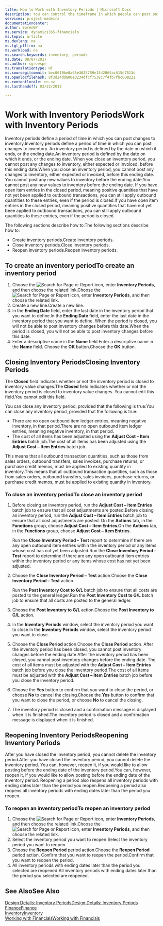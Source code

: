 ```yaml
---
title: How to Work with Inventory Periods | Microsoft Docs
description: You can control the timeframe in which people can post post changes to inventory by defining inventory periods.
services: project-madeira
documentationcenter: 
author: SorenGP
ms.service: dynamics365-financials
ms.topic: article
ms.devlang: na
ms.tgt_pltfrm: na
ms.workload: na
ms.search.keywords: inventory, periods
ms.date: 08/07/2017
ms.author: sgroespe
ms.translationtype: HT
ms.sourcegitcommit: bec0619be0a65e3625759e13d2866ac615d7513c
ms.openlocfilehash: 8f3d24dda00e3234dfcf7538c7f4fb7fbc008221
ms.contentlocale: en-nz
ms.lasthandoff: 03/22/2018

---
```

# <a name="work-with-inventory-periods"></a><span data-ttu-id="059cd-103">Work with Inventory Periods</span><span class="sxs-lookup"><span data-stu-id="059cd-103">Work with Inventory Periods</span></span>
<span data-ttu-id="059cd-104">Inventory periods define a period of time in which you can post changes to inventory.</span><span class="sxs-lookup"><span data-stu-id="059cd-104">Inventory periods define a period of time in which you can post changes to inventory.</span></span> <span data-ttu-id="059cd-105">An inventory period is defined by the date on which it ends, or the ending date.</span><span class="sxs-lookup"><span data-stu-id="059cd-105">An inventory period is defined by the date on which it ends, or the ending date.</span></span> <span data-ttu-id="059cd-106">When you close an inventory period, you cannot post any changes to inventory, either expected or invoiced, before this ending date.</span><span class="sxs-lookup"><span data-stu-id="059cd-106">When you close an inventory period, you cannot post any changes to inventory, either expected or invoiced, before this ending date.</span></span> <span data-ttu-id="059cd-107">You cannot post any new values to inventory before the ending date.</span><span class="sxs-lookup"><span data-stu-id="059cd-107">You cannot post any new values to inventory before the ending date.</span></span> <span data-ttu-id="059cd-108">If you have open item entries in the closed period, meaning positive quantities that have not yet been applied to outbound transactions, you can still apply outbound quantities to these entries, even if the period is closed.</span><span class="sxs-lookup"><span data-stu-id="059cd-108">If you have open item entries in the closed period, meaning positive quantities that have not yet been applied to outbound transactions, you can still apply outbound quantities to these entries, even if the period is closed.</span></span>  

<span data-ttu-id="059cd-109">The following sections describe how to:</span><span class="sxs-lookup"><span data-stu-id="059cd-109">The following sections describe how to:</span></span>  

* <span data-ttu-id="059cd-110">Create inventory periods.</span><span class="sxs-lookup"><span data-stu-id="059cd-110">Create inventory periods.</span></span>  
* <span data-ttu-id="059cd-111">Close inventory periods.</span><span class="sxs-lookup"><span data-stu-id="059cd-111">Close inventory periods.</span></span>  
* <span data-ttu-id="059cd-112">Reopen inventory periods.</span><span class="sxs-lookup"><span data-stu-id="059cd-112">Reopen inventory periods.</span></span>  

## <a name="to-create-an-inventory-period"></a><span data-ttu-id="059cd-113">To create an inventory period</span><span class="sxs-lookup"><span data-stu-id="059cd-113">To create an inventory period</span></span>  
1. <span data-ttu-id="059cd-114">Choose the ![Search for Page or Report](media/ui-search/search_small.png "Search for Page or Report icon") icon, enter **Inventory Periods**, and then choose the related link.</span><span class="sxs-lookup"><span data-stu-id="059cd-114">Choose the ![Search for Page or Report](media/ui-search/search_small.png "Search for Page or Report icon") icon, enter **Inventory Periods**, and then choose the related link.</span></span>  
2. <span data-ttu-id="059cd-115">Create a new line.</span><span class="sxs-lookup"><span data-stu-id="059cd-115">Create a new line.</span></span>  
3. <span data-ttu-id="059cd-116">In the **Ending Date** field, enter the last date in the inventory period that you want to define.</span><span class="sxs-lookup"><span data-stu-id="059cd-116">In the **Ending Date** field, enter the last date in the inventory period that you want to define.</span></span> <span data-ttu-id="059cd-117">When the period is closed, you will not be able to post inventory changes before this date.</span><span class="sxs-lookup"><span data-stu-id="059cd-117">When the period is closed, you will not be able to post inventory changes before this date.</span></span>  
4. <span data-ttu-id="059cd-118">Enter a descriptive name in the **Name** field.</span><span class="sxs-lookup"><span data-stu-id="059cd-118">Enter a descriptive name in the **Name** field.</span></span> <span data-ttu-id="059cd-119">Choose the **OK** button.</span><span class="sxs-lookup"><span data-stu-id="059cd-119">Choose the **OK** button.</span></span>  

## <a name="closing-inventory-periods"></a><span data-ttu-id="059cd-120">Closing Inventory Periods</span><span class="sxs-lookup"><span data-stu-id="059cd-120">Closing Inventory Periods</span></span>  
<span data-ttu-id="059cd-121">The **Closed** field indicates whether or not the inventory period is closed to inventory value changes.</span><span class="sxs-lookup"><span data-stu-id="059cd-121">The **Closed** field indicates whether or not the inventory period is closed to inventory value changes.</span></span> <span data-ttu-id="059cd-122">You cannot edit this field.</span><span class="sxs-lookup"><span data-stu-id="059cd-122">You cannot edit this field.</span></span>  

<span data-ttu-id="059cd-123">You can close any inventory period, provided that the following is true:</span><span class="sxs-lookup"><span data-stu-id="059cd-123">You can close any inventory period, provided that the following is true:</span></span>  

* <span data-ttu-id="059cd-124">There are no open outbound item ledger entries, meaning negative inventory, in that period.</span><span class="sxs-lookup"><span data-stu-id="059cd-124">There are no open outbound item ledger entries, meaning negative inventory, in that period.</span></span>  
* <span data-ttu-id="059cd-125">The cost of all items has been adjusted using the **Adjust Cost – Item Entries** batch job.</span><span class="sxs-lookup"><span data-stu-id="059cd-125">The cost of all items has been adjusted using the **Adjust Cost – Item Entries** batch job.</span></span>  

<span data-ttu-id="059cd-126">This means that all outbound transaction quantities, such as those from sales orders, outbound transfers, sales invoices, purchase returns, or purchase credit memos, must be applied to existing quantity in inventory.</span><span class="sxs-lookup"><span data-stu-id="059cd-126">This means that all outbound transaction quantities, such as those from sales orders, outbound transfers, sales invoices, purchase returns, or purchase credit memos, must be applied to existing quantity in inventory.</span></span>  

### <a name="to-close-an-inventory-period"></a><span data-ttu-id="059cd-127">To close an inventory period</span><span class="sxs-lookup"><span data-stu-id="059cd-127">To close an inventory period</span></span>  
1. <span data-ttu-id="059cd-128">Before closing an inventory period, run the **Adjust Cost – Item Entries** batch job to ensure that all cost adjustments are posted.</span><span class="sxs-lookup"><span data-stu-id="059cd-128">Before closing an inventory period, run the **Adjust Cost – Item Entries** batch job to ensure that all cost adjustments are posted.</span></span> <span data-ttu-id="059cd-129">On the **Actions** tab, in the **Functions** group, choose **Adjust Cost – Item Entries**.</span><span class="sxs-lookup"><span data-stu-id="059cd-129">On the **Actions** tab, in the **Functions** group, choose **Adjust Cost – Item Entries**.</span></span>  

     <span data-ttu-id="059cd-130">Run the **Close Inventory Period – Test** report to determine if there are any open outbound item entries within the inventory period or any items whose cost has not yet been adjusted.</span><span class="sxs-lookup"><span data-stu-id="059cd-130">Run the **Close Inventory Period – Test** report to determine if there are any open outbound item entries within the inventory period or any items whose cost has not yet been adjusted.</span></span>  
2. <span data-ttu-id="059cd-131">Choose the **Close Inventory Period – Test** action.</span><span class="sxs-lookup"><span data-stu-id="059cd-131">Choose the **Close Inventory Period – Test** action.</span></span>  

     <span data-ttu-id="059cd-132">Run the **Post Inventory Cost to G/L** batch job to ensure that all costs are posted to the general ledger.</span><span class="sxs-lookup"><span data-stu-id="059cd-132">Run the **Post Inventory Cost to G/L** batch job to ensure that all costs are posted to the general ledger.</span></span>  
3. <span data-ttu-id="059cd-133">Choose the **Post Inventory to G/L** action.</span><span class="sxs-lookup"><span data-stu-id="059cd-133">Choose the **Post Inventory to G/L** action.</span></span>  
4. <span data-ttu-id="059cd-134">In the **Inventory Periods** window, select the inventory period you want to close.</span><span class="sxs-lookup"><span data-stu-id="059cd-134">In the **Inventory Periods** window, select the inventory period you want to close.</span></span>  
5. <span data-ttu-id="059cd-135">Choose the **Close Period** action.</span><span class="sxs-lookup"><span data-stu-id="059cd-135">Choose the **Close Period** action.</span></span> <span data-ttu-id="059cd-136">After the inventory period has been closed, you cannot post inventory changes before the ending date.</span><span class="sxs-lookup"><span data-stu-id="059cd-136">After the inventory period has been closed, you cannot post inventory changes before the ending date.</span></span> <span data-ttu-id="059cd-137">The cost of all items must be adjusted with the **Adjust Cost – Item Entries** batch job before you close the inventory period.</span><span class="sxs-lookup"><span data-stu-id="059cd-137">The cost of all items must be adjusted with the **Adjust Cost – Item Entries** batch job before you close the inventory period.</span></span>  
6. <span data-ttu-id="059cd-138">Choose the **Yes** button to confirm that you want to close the period, or choose **No** to cancel the closing.</span><span class="sxs-lookup"><span data-stu-id="059cd-138">Choose the **Yes** button to confirm that you want to close the period, or choose **No** to cancel the closing.</span></span>  
7. <span data-ttu-id="059cd-139">The inventory period is closed and a confirmation message is displayed when it is finished.</span><span class="sxs-lookup"><span data-stu-id="059cd-139">The inventory period is closed and a confirmation message is displayed when it is finished.</span></span>  

## <a name="reopening-inventory-periods"></a><span data-ttu-id="059cd-140">Reopening Inventory Periods</span><span class="sxs-lookup"><span data-stu-id="059cd-140">Reopening Inventory Periods</span></span>  
<span data-ttu-id="059cd-141">After you have closed the inventory period, you cannot delete the inventory period.</span><span class="sxs-lookup"><span data-stu-id="059cd-141">After you have closed the inventory period, you cannot delete the inventory period.</span></span> <span data-ttu-id="059cd-142">You can, however, reopen it, if you would like to allow posting before the ending date of the inventory period.</span><span class="sxs-lookup"><span data-stu-id="059cd-142">You can, however, reopen it, if you would like to allow posting before the ending date of the inventory period.</span></span> <span data-ttu-id="059cd-143">Reopening a period also reopens all inventory periods with ending dates later than the period you reopen.</span><span class="sxs-lookup"><span data-stu-id="059cd-143">Reopening a period also reopens all inventory periods with ending dates later than the period you reopen.</span></span>  

### <a name="to-reopen-an-inventory-period"></a><span data-ttu-id="059cd-144">To reopen an inventory period</span><span class="sxs-lookup"><span data-stu-id="059cd-144">To reopen an inventory period</span></span>  
1. <span data-ttu-id="059cd-145">Choose the ![Search for Page or Report](media/ui-search/search_small.png "Search for Page or Report icon") icon, enter **Inventory Periods**, and then choose the related link.</span><span class="sxs-lookup"><span data-stu-id="059cd-145">Choose the ![Search for Page or Report](media/ui-search/search_small.png "Search for Page or Report icon") icon, enter **Inventory Periods**, and then choose the related link.</span></span>  
2. <span data-ttu-id="059cd-146">Select the inventory period you want to reopen.</span><span class="sxs-lookup"><span data-stu-id="059cd-146">Select the inventory period you want to reopen.</span></span>  
3. <span data-ttu-id="059cd-147">Choose the **Reopen Period** period action.</span><span class="sxs-lookup"><span data-stu-id="059cd-147">Choose the **Reopen Period** period action.</span></span> <span data-ttu-id="059cd-148">Confirm that you want to reopen the period.</span><span class="sxs-lookup"><span data-stu-id="059cd-148">Confirm that you want to reopen the period.</span></span>  
4. <span data-ttu-id="059cd-149">All inventory periods with ending dates later than the period you selected are reopened.</span><span class="sxs-lookup"><span data-stu-id="059cd-149">All inventory periods with ending dates later than the period you selected are reopened.</span></span>  

## <a name="see-also"></a><span data-ttu-id="059cd-150">See Also</span><span class="sxs-lookup"><span data-stu-id="059cd-150">See Also</span></span>  
[<span data-ttu-id="059cd-151">Design Details: Inventory Periods</span><span class="sxs-lookup"><span data-stu-id="059cd-151">Design Details: Inventory Periods</span></span>](design-details-inventory-periods.md)  
[<span data-ttu-id="059cd-152">Finance</span><span class="sxs-lookup"><span data-stu-id="059cd-152">Finance</span></span>](finance.md)  
[<span data-ttu-id="059cd-153">Inventory</span><span class="sxs-lookup"><span data-stu-id="059cd-153">Inventory</span></span>](inventory-manage-inventory.md)  
[<span data-ttu-id="059cd-154">Working with Financials</span><span class="sxs-lookup"><span data-stu-id="059cd-154">Working with Financials</span></span>](ui-work-product.md)

